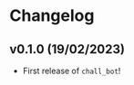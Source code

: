 # Changelog

<!--next-version-placeholder-->

## v0.1.0 (19/02/2023)

- First release of `chall_bot`!